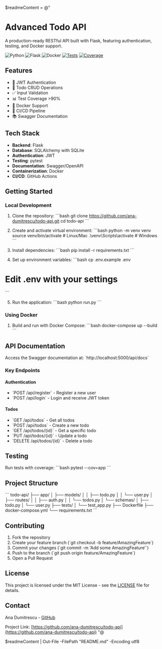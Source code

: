 $readmeContent = @"
# Advanced Todo API

A production-ready RESTful API built with Flask, featuring authentication, testing, and Docker support.

![Python](https://img.shields.io/badge/python-3.10-blue.svg)
![Flask](https://img.shields.io/badge/flask-3.0.0-green.svg)
![Docker](https://img.shields.io/badge/docker-%230db7ed.svg?style=for-the-badge&logo=docker&logoColor=white)
[![Tests](https://github.com/ana-dumitrescu/todo-api/actions/workflows/ci.yml/badge.svg)](https://github.com/ana-dumitrescu/todo-api/actions)
[![Coverage](https://img.shields.io/codecov/c/github/ana-dumitrescu/todo-api)](https://codecov.io/gh/ana-dumitrescu/todo-api)

## Features

- 🔐 JWT Authentication
- 📝 Todo CRUD Operations
- ✅ Input Validation
- 📊 Test Coverage >90%
- 🐳 Docker Support
- 🚀 CI/CD Pipeline
- 📚 Swagger Documentation

## Tech Stack

- **Backend**: Flask
- **Database**: SQLAlchemy with SQLite
- **Authentication**: JWT
- **Testing**: pytest
- **Documentation**: Swagger/OpenAPI
- **Containerization**: Docker
- **CI/CD**: GitHub Actions

## Getting Started

### Local Development

1. Clone the repository:
\`\`\`bash
git clone https://github.com/ana-dumitrescu/todo-api.git
cd todo-api
\`\`\`

2. Create and activate virtual environment:
\`\`\`bash
python -m venv venv
source venv/bin/activate  # Linux/Mac
.\\venv\\Scripts\\activate   # Windows
\`\`\`

3. Install dependencies:
\`\`\`bash
pip install -r requirements.txt
\`\`\`

4. Set up environment variables:
\`\`\`bash
cp .env.example .env
# Edit .env with your settings
\`\`\`

5. Run the application:
\`\`\`bash
python run.py
\`\`\`

### Using Docker

1. Build and run with Docker Compose:
\`\`\`bash
docker-compose up --build
\`\`\`

## API Documentation

Access the Swagger documentation at: \`http://localhost:5000/api/docs\`

### Key Endpoints

#### Authentication
- \`POST /api/register\` - Register a new user
- \`POST /api/login\` - Login and receive JWT token

#### Todos
- \`GET /api/todos\` - Get all todos
- \`POST /api/todos\` - Create a new todo
- \`GET /api/todos/{id}\` - Get a specific todo
- \`PUT /api/todos/{id}\` - Update a todo
- \`DELETE /api/todos/{id}\` - Delete a todo

## Testing

Run tests with coverage:
\`\`\`bash
pytest --cov=app
\`\`\`

## Project Structure
\`\`\`
todo-api/
├── app/
│   ├── models/
│   │   ├── todo.py
│   │   └── user.py
│   ├── routes/
│   │   ├── auth.py
│   │   └── todos.py
│   └── schemas/
│       ├── todo.py
│       └── user.py
├── tests/
│   └── test_app.py
├── Dockerfile
├── docker-compose.yml
└── requirements.txt
\`\`\`

## Contributing

1. Fork the repository
2. Create your feature branch (\`git checkout -b feature/AmazingFeature\`)
3. Commit your changes (\`git commit -m 'Add some AmazingFeature'\`)
4. Push to the branch (\`git push origin feature/AmazingFeature\`)
5. Open a Pull Request

## License

This project is licensed under the MIT License - see the [LICENSE](LICENSE) file for details.

## Contact

Ana Dumitrescu - [GitHub](https://github.com/ana-dumitrescu)

Project Link: [https://github.com/ana-dumitrescu/todo-api](https://github.com/ana-dumitrescu/todo-api)
"@

$readmeContent | Out-File -FilePath "README.md" -Encoding utf8